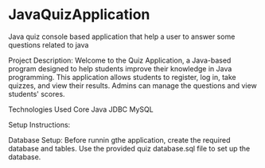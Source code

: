 # JavaQuizApplication
Java quiz console based application that help a user to answer some questions related to java

Project Description:
Welcome to the Quiz Application, a Java-based program designed to help students improve their knowledge in Java programming. This application allows students to register, log in, take quizzes, and view their results. Admins can manage the questions and view students' scores.


Technologies Used
Core Java
JDBC
MySQL

Setup Instructions:

Database Setup:
Before runnin gthe application, create the required database and tables. Use the provided quiz database.sql file to set up the database.